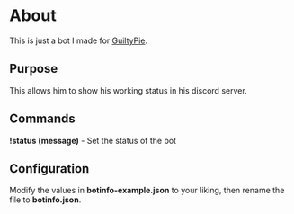 # About
This is just a bot I made for [GuiltyPie](http://guiltyartworks.xyz/).
## Purpose
This allows him to show his working status in his discord server.
## Commands
**!status (message)** - Set the status of the bot
## Configuration
Modify the values in **botinfo-example.json** to your liking, then rename the file to **botinfo.json**.